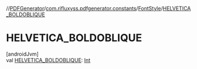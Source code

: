 //[PDFGenerator](../../../index.md)/[com.rifluxyss.pdfgenerator.constants](../index.md)/[FontStyle](index.md)/[HELVETICA_BOLDOBLIQUE](-h-e-l-v-e-t-i-c-a_-b-o-l-d-o-b-l-i-q-u-e.md)

# HELVETICA_BOLDOBLIQUE

[androidJvm]\
val [HELVETICA_BOLDOBLIQUE](-h-e-l-v-e-t-i-c-a_-b-o-l-d-o-b-l-i-q-u-e.md): [Int](https://kotlinlang.org/api/latest/jvm/stdlib/kotlin/-int/index.html)
